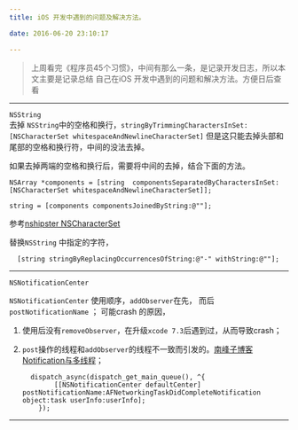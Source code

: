 ```yaml
---
title: iOS 开发中遇到的问题及解决方法。  

date: 2016-06-20 23:10:17

---
```


> 上周看完《程序员45个习惯》，中间有那么一条，是记录开发日志，所以本文主要是记录总结 自己在iOS 开发中遇到的问题和解决方法。方便日后查看

---
 `NSString`    
 去掉 `NSString`中的空格和换行，`stringByTrimmingCharactersInSet:[NSCharacterSet whitespaceAndNewlineCharacterSet]` 但是这只能去掉头部和尾部的空格和换行符，中间的没法去掉。   
 
如果去掉两端的空格和换行后，需要将中间的去掉，结合下面的方法。
 
    NSArray *components = [string  componentsSeparatedByCharactersInSet:[NSCharacterSet whitespaceAndNewlineCharacterSet]];
    
    string = [components componentsJoinedByString:@""];
 
 参考[nshipster NSCharacter​Set](http://nshipster.cn/nscharacterset/)
 
 
  替换`NSString` 中指定的字符，    
  
      [string stringByReplacingOccurrencesOfString:@"-" withString:@""];
 
 ----
 
 `NSNotificationCenter`
 
 `NSNotificationCenter`  使用顺序，`addObserver`在先， 而后`postNotificationName` ；
 可能crash 的原因，   
 1. 使用后没有`removeObserver`，在升级`xcode 7.3`后遇到过，从而导致crash；   
 2. `post`操作的线程和`addObserver`的线程不一致而引发的。[南峰子博客 Notification与多线程](http://southpeak.github.io/blog/2015/03/14/nsnotificationyu-duo-xian-cheng/)；  
 
    
 
          dispatch_async(dispatch_get_main_queue(), ^{
                [[NSNotificationCenter defaultCenter] postNotificationName:AFNetworkingTaskDidCompleteNotification object:task userInfo:userInfo];
            });
 
 
---

 
  
 
 
 
 
